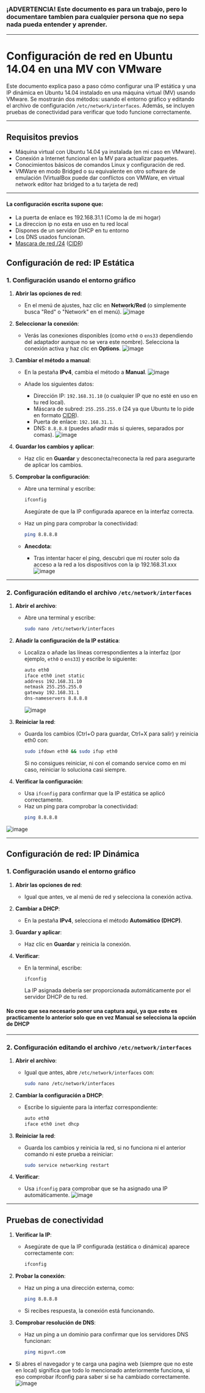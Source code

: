 ### ¡ADVERTENCIA! Este documento es para un trabajo, pero lo documentare tambien para cualquier persona que no sepa nada pueda entender y aprender.

---

# **Configuración de red en Ubuntu 14.04 en una MV con VMware**

Este documento explica paso a paso cómo configurar una IP estática y una IP dinámica en Ubuntu 14.04 instalado en una máquina virtual (MV) usando VMware. Se mostrarán dos métodos: usando el entorno gráfico y editando el archivo de configuración `/etc/network/interfaces`. Además, se incluyen pruebas de conectividad para verificar que todo funcione correctamente.

---

## **Requisitos previos**

- Máquina virtual con Ubuntu 14.04 ya instalada (en mi caso en VMware).
- Conexión a Internet funcional en la MV para actualizar paquetes.
- Conocimientos básicos de comandos Linux y configuración de red.
- VMWare en modo Bridged o su equivalente en otro software de emulación (VirtualBox puede dar conflictos con VMWare, en virtual network editor haz bridged to a tu tarjeta de red)

---
#### La configuración escrita supone que:
- La puerta de enlace es 192.168.31.1 (Como la de mi hogar)
- La direccion ip no esta en uso en tu red local
- Dispones de un servidor DHCP en tu entorno
- Los DNS usados funcionan.
- [Mascara de red /24](https://es.wikipedia.org/wiki/M%C3%A1scara_de_red) ([CIDR](https://es.wikipedia.org/wiki/Classless_Inter-Domain_Routing))
## **Configuración de red: IP Estática**

### **1. Configuración usando el entorno gráfico**

1. **Abrir las opciones de red**:
   - En el menú de ajustes, haz clic en **Network/Red** (o simplemente busca "Red" o "Network" en el menú).
![image](https://github.com/user-attachments/assets/ca6496fd-c74d-4d72-9d4b-23028096c0e5)

2. **Seleccionar la conexión**:
   - Verás las conexiones disponibles (como `eth0` o `ens33` dependiendo del adaptador aunque no se vera este nombre). Selecciona la conexión activa y haz clic en **Options**.
![image](https://github.com/user-attachments/assets/d7de424d-65fb-4bf6-9dce-ac6662c12261)

3. **Cambiar el método a manual**:
   - En la pestaña **IPv4**, cambia el método a **Manual**.
![image](https://github.com/user-attachments/assets/15ec7468-69c8-4bdc-a855-e5d7a1ba1a4f)

   - Añade los siguientes datos:
     - Dirección IP: `192.168.31.10` (o cualquier IP que no esté en uso en tu red local).
     - Máscara de subred: `255.255.255.0` (24 ya que Ubuntu te lo pide en formato [CIDR](https://es.wikipedia.org/wiki/Classless_Inter-Domain_Routing)).
     - Puerta de enlace: `192.168.31.1`.
     - DNS: `8.8.8.8` (puedes añadir más si quieres, separados por comas).
       ![image](https://github.com/user-attachments/assets/6c6ccb9d-7720-4462-bf4e-6037da09a1da)


4. **Guardar los cambios y aplicar**:
   - Haz clic en **Guardar** y desconecta/reconecta la red para asegurarte de aplicar los cambios.

5. **Comprobar la configuración**:
   - Abre una terminal y escribe:
     ```bash
     ifconfig
     ```
     Asegúrate de que la IP configurada aparece en la interfaz correcta.
   - Haz un ping para comprobar la conectividad:
     ```bash
     ping 8.8.8.8
     ```

   - **Anecdota:**
     - Tras intentar hacer el ping, descubri que mi router solo da acceso a la red a los dispositivos con la ip 192.168.31.xxx
     ![image](https://github.com/user-attachments/assets/ded549e1-dd88-4497-b062-e9e75cfdfde3)

---

### **2. Configuración editando el archivo `/etc/network/interfaces`**

1. **Abrir el archivo**:
   - Abre una terminal y escribe:
     ```bash
     sudo nano /etc/network/interfaces
     ```

2. **Añadir la configuración de la IP estática**:
   - Localiza o añade las líneas correspondientes a la interfaz (por ejemplo, `eth0` o `ens33`) y escribe lo siguiente:
     ```bash
     auto eth0
     iface eth0 inet static
     address 192.168.31.10
     netmask 255.255.255.0
     gateway 192.168.31.1
     dns-nameservers 8.8.8.8
     ```
     ![image](https://github.com/user-attachments/assets/5e596a48-a4c3-467d-9633-157c914790bf)


3. **Reiniciar la red**:
   - Guarda los cambios (Ctrl+O para guardar, Ctrl+X para salir) y reinicia eth0 con:
     ```bash
     sudo ifdown eth0 && sudo ifup eth0
     ```
     Si no consigues reiniciar, ni con el comando service como en mi caso, reiniciar lo soluciona casi siempre.

4. **Verificar la configuración**:
   - Usa `ifconfig` para confirmar que la IP estática se aplicó correctamente.
   - Haz un ping para comprobar la conectividad:
     ```bash
     ping 8.8.8.8
     ```
![image](https://github.com/user-attachments/assets/cee02b7f-6d0a-4a32-82ec-013c17c04db5)

---

## **Configuración de red: IP Dinámica**

### **1. Configuración usando el entorno gráfico**

1. **Abrir las opciones de red**:
   - Igual que antes, ve al menú de red y selecciona la conexión activa.

2. **Cambiar a DHCP**:
   - En la pestaña **IPv4**, selecciona el método **Automático (DHCP)**.

3. **Guardar y aplicar**:
   - Haz clic en **Guardar** y reinicia la conexión.

4. **Verificar**:
   - En la terminal, escribe:
     ```bash
     ifconfig
     ```
     La IP asignada debería ser proporcionada automáticamente por el servidor DHCP de tu red.

#### No creo que sea necesario poner una captura aqui, ya que esto es practicamente lo anterior solo que en vez Manual se selecciona la opción de DHCP
---

### **2. Configuración editando el archivo `/etc/network/interfaces`**

1. **Abrir el archivo**:
   - Igual que antes, abre `/etc/network/interfaces` con:
     ```bash
     sudo nano /etc/network/interfaces
     ```

2. **Cambiar la configuración a DHCP**:
   - Escribe lo siguiente para la interfaz correspondiente:
     ```bash
     auto eth0
     iface eth0 inet dhcp
     ```

3. **Reiniciar la red**:
   - Guarda los cambios y reinicia la red, si no funciona ni el anterior comando ni este prueba a reiniciar:
     ```bash
     sudo service networking restart
     ```

4. **Verificar**:
   - Usa `ifconfig` para comprobar que se ha asignado una IP automáticamente.
![image](https://github.com/user-attachments/assets/9f028515-0a0b-418c-8c77-6d1376d68550)

---

## **Pruebas de conectividad**

1. **Verificar la IP**:
   - Asegúrate de que la IP configurada (estática o dinámica) aparece correctamente con:
     ```bash
     ifconfig
     ```

2. **Probar la conexión**:
   - Haz un ping a una dirección externa, como:
     ```bash
     ping 8.8.8.8
     ```
   - Si recibes respuesta, la conexión está funcionando.

3. **Comprobar resolución de DNS**:
   - Haz un ping a un dominio para confirmar que los servidores DNS funcionan:
     ```bash
     ping miguvt.com
     ```

* Si abres el navegador y te carga una pagina web (siempre que no este en local) significa que todo lo mencionado anteriormente funciona, si eso comprobar ifconfig para saber si se ha cambiado correctamente.
  ![image](https://github.com/user-attachments/assets/d34863c7-1e1b-4cd7-9fd9-f04ddf4daa93)
